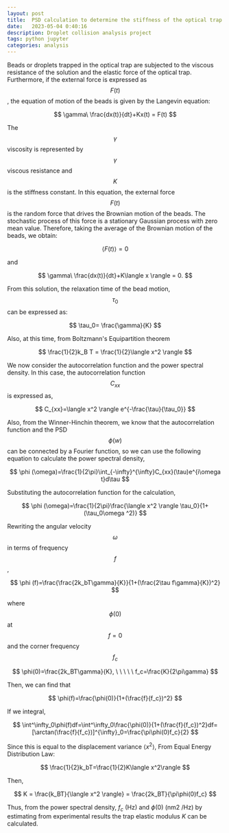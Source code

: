 ```yaml
---
layout: post
title:  PSD calculation to determine the stiffness of the optical trap on droplets
date:   2023-05-04 0:40:16
description: Droplet collision analysis project
tags: python jupyter
categories: analysis
---
```

Beads or droplets trapped in the optical trap are subjected to the viscous resistance of the solution and the elastic force of the optical trap. Furthermore, if the external force is expressed as $$ F(t) $$, the equation of motion of the beads is given by the Langevin equation:

$$
\gamma\ \frac{dx(t)}{dt}+Kx(t) = F(t)
$$

The $$ \gamma $$ viscosity is represented by $$ \gamma $$ viscous resistance and $$ K $$ is the stiffness constant. In this equation, the external force $$ F(t) $$ is the random force that drives the Brownian motion of the beads.
The stochastic process of this force is a stationary Gaussian process with zero mean value. Therefore, taking the average of the Brownian motion of the beads, we obtain:

$$
\langle F(t) \rangle = 0
$$

and

$$
\gamma\ \frac{dx(t)}{dt}+K\langle x \rangle = 0.
$$

From this solution, the relaxation time of the bead motion, $$ \tau _0 $$ can be expressed as:

$$
\tau_0= \frac{\gamma}{K}
$$

Also, at this time, from Boltzmann's Equipartition theorem

$$
\frac{1}{2}k_B T = \frac{1}{2}\langle x^2 \rangle 
$$

We now consider the autocorrelation function and the power spectral density. In this case, the autocorrelation function $$ C_{xx} $$ is expressed as,

$$
C_{xx}=\langle x^2 \rangle e^{-\frac{\tau}{\tau_0}}
$$

Also, from the Winner-Hinchin theorem, we know that the autocorrelation function and the PSD $$ \phi (w) $$  can be connected by a Fourier function, so we can use the following equation to calculate the power spectral density,

$$
\phi (\omega)=\frac{1}{2\pi}\int_{-\infty}^{\infty}C_{xx}(\tau)e^{i\omega t}d\tau
$$

Substituting the autocorrelation function for the calculation,

$$
\phi (\omega)=\frac{1}{2\pi}\frac{\langle x^2 \rangle \tau_0}{1+(\tau_0\omega ^2)}
$$

Rewriting the angular velocity $$ \omega $$  in terms of frequency $$ f $$,

$$
\phi (f)=\frac{\frac{2k_bT\gamma}{K}}{1+(\frac{2\tau f\gamma}{K})^2}
$$

where $$ \phi(0) $$ at $$ f = 0 $$ and the corner frequency $$ f_c $$

$$
\phi(0)=\frac{2k_BT\gamma}{K}, \ \ \ \ \ f_c=\frac{K}{2\pi\gamma}
$$

Then, we can find that

$$
\phi(f)=\frac{\phi(0)}{1+(\frac{f}{f_c})^2}
$$

If we integral,

$$
\int^\infty_0\phi(f)df=\int^\infty_0\frac{\phi(0)}{1+(\frac{f}{f_c})^2}df=[\arctan(\frac{f}{f_c})]^{\infty}_0=\frac{\pi\phi(0)f_c}{2}
$$

Since this is equal to the displacement variance $\langle x^2\rangle$,
From Equal Energy Distribution Law:

$$
\frac{1}{2}k_bT=\frac{1}{2}K\langle x^2\rangle
$$

Then,

$$
K = \frac{k_BT}{\langle x^2 \rangle} = \frac{2k_BT}{\pi\phi(0)f_c}
$$

Thus, from the power spectral density, $f_c$ (Hz) and $\phi(0)$ (nm2 /Hz) by estimating from experimental results the trap elastic modulus $K$ can be calculated.